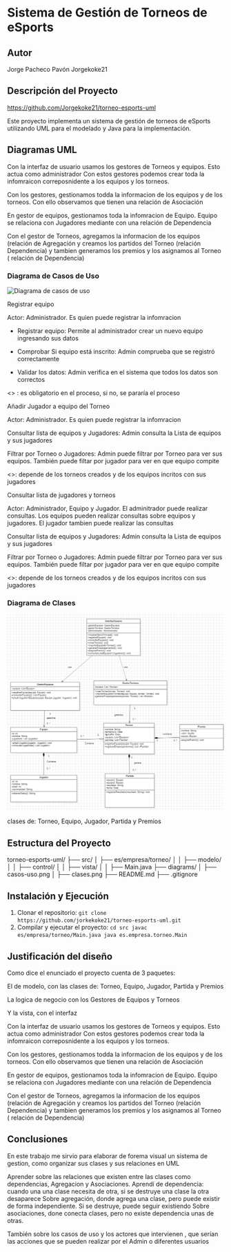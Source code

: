 # Sistema de Gestión de Torneos de eSports

## Autor
Jorge Pacheco Pavón
Jorgekoke21

## Descripción del Proyecto

https://github.com/Jorgekoke21/torneo-esports-uml

Este proyecto implementa un sistema de gestión de torneos de eSports
utilizando UML para el modelado y Java para la implementación.



## Diagramas UML

Con la interfaz de usuario usamos los gestores de Torneos y equipos. Esto actua como administrador
Con estos gestores podemos crear toda la infomraicon correposnidente a los equipos y los torneos. 

Con los gestores, gestionamos todda la informacion de los equipos y de los torneos. Con ello observamos que tienen una relación de Asociación

En gestor de equipos, gestionamos toda la infomracion de Equipo. Equipo se relaciona con Jugadores mediante con una relación de Dependencia

Con el gestor de Torneos, agregamos la informacion de los equipos (relación de Agregación y creamos los partidos del Torneo (relación Dependencia)
y tambien generamos los premios y los asignamos al Torneo ( relación de Dependencia)




### Diagrama de Casos de Uso
![Diagrama de casos de uso](diagrams/useCase.png)


Registrar equipo

Actor: Administrador. Es quien puede registrar la infomracion

- Registrar equipo: Permite al administrador crear un nuevo equipo ingresando sus datos

- Comprobar Si equipo está inscrito: Admin comprueba que se registró correctamente

- Validar los datos: Admin verifica en el sistema que todos los datos son correctos 

<<include>> : es obligatorio en el proceso, si no, se pararía el proceso 


Añadir Jugador a equipo del Torneo

Actor: Administrador. Es quien puede registrar la infomracion
	
Consultar lista de equipos y Jugadores: Admin consulta la Lista de equipos y sus jugadores

Filtrar por Torneo o Jugadores: Admin puede filtrar por Torneo para ver sus equipos.
				También puede filtar por jugador para ver en que equipo compite

<<Extend>>: depende de los torneos creados y de los equipos incritos con sus jugadores



Consultar lista de jugadores y torneos

Actor: Administrador, Equipo y Jugador. El adminitrador puede realizar consultas. Los equipos pueden realizar consultas sobre 
equipos y jugadores. El jugador tambien puede realizar las consultas

Consultar lista de equipos y Jugadores: Admin consulta la Lista de equipos y sus jugadores

Filtrar por Torneo o Jugadores: Admin puede filtrar por Torneo para ver sus equipos.
				También puede filtar por jugador para ver en que equipo compite

<<Extend>>: depende de los torneos creados y de los equipos incritos con sus jugadores





### Diagrama de Clases
![Diagrama de clases](diagrams/clases.png)


clases de: Torneo, Equipo, Jugador, Partida y Premios



## Estructura del Proyecto
torneo-esports-uml/ ├── src/
│ ├── es/empresa/torneo/
│ │ ├── modelo/
│ │ ├── control/
│ │ ├── vista/
│ │ ├── Main.java
├── diagrams/
│ ├── casos-uso.png
│ ├── clases.png
├── README.md
├── .gitignore


## Instalación y Ejecución
1. Clonar el repositorio:
`git clone https://github.com/jorkekoke21/torneo-esports-uml.git`
2. Compilar y ejecutar el proyecto:
`cd src javac es/empresa/torneo/Main.java java es.empresa.torneo.Main`



## Justificación del diseño

Como dice el enunciado el proyecto cuenta de 3 paquetes:

El de modelo, con las clases de: Torneo, Equipo, Jugador, Partida y Premios

La logica de negocio con los Gestores de Equipos y Torneos

Y la vista, con el interfaz


Con la interfaz de usuario usamos los gestores de Torneos y equipos. Esto actua como administrador
Con estos gestores podemos crear toda la infomraicon correposnidente a los equipos y los torneos. 

Con los gestores, gestionamos todda la informacion de los equipos y de los torneos. Con ello observamos que tienen una relación de Asociación

En gestor de equipos, gestionamos toda la infomracion de Equipo. Equipo se relaciona con Jugadores mediante con una relación de Dependencia

Con el gestor de Torneos, agregamos la informacion de los equipos (relación de Agregación y creamos los partidos del Torneo (relación Dependencia)
y tambien generamos los premios y los asignamos al Torneo ( relación de Dependencia)



## Conclusiones

En este trabajo me sirvio para elaborar de forema visual un sistema de gestion, como organizar sus clases y sus relaciones en UML

Aprender sobre las relaciones que existen entre las clases como dependencias, Agregacion y Asociaciones.
Aprendí de dependencia: cuando una una clase necesita de otra, si se destruye una clase la otra desaparece
Sobre agregación, donde agrega una clase, pero puede existir de forma independiente. Si se destruye, puede seguir existiendo
Sobre asociaciones, done conecta clases, pero no existe dependencia unas de otras.

También sobre los casos de uso y los actores que intervienen , que serían las acciones que se pueden realizar por el Admin o diferentes usuarios

